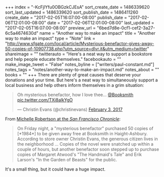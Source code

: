 +++
index = "-KcFjlYfu0OBGzkCJEsA"
sort_create_date = 1486339620
sort_last_updated = 1486339620
sort_publish_date = 1486411260
create_date = "2017-02-05T16:07:00-08:00"
publish_date = "2017-02-06T12:01:00-08:00"
date = "2017-02-06T12:01:00-08:00"
last_updated = "2017-02-05T16:07:00-08:00"
preview_url = "6bed7d8e-0cf1-cef2-3a27-6c5a4674630d"
name = "Another way to make an impact"
title = "Another way to make an impact"
type = "Note"
link = "http://www.sfgate.com/local/article/Mysterious-benefactor-gives-away-50-copies-of-10907738.php?utm_source=dlvr.it&utm_medium=twitter"
shareimage = ""
twitterauto = "Here's a neat way to support a bookstore and help people educate themselves."
facebookauto = ""
make_image_tweet = "False"
notes_byline = ["writers/paul-constant.md"]
notes_tags = "notes/another-way-to-make-an-impact.md"
notes_about = ""
books = ""
+++
There are plenty of great causes that deserve your donations and your time. But here's a neat way to simultaneously support a local business and help others inform themselves in a grim situation:

<blockquote class="twitter-tweet" data-lang="en"><p lang="en" dir="ltr">Oh mysterious benefactor, how I love thee... <a href="https://twitter.com/Booksmith">@Booksmith</a> <a href="https://t.co/TXi8alkYgO">pic.twitter.com/TXi8alkYgO</a></p>&mdash; Christin Evans (@christinevans) <a href="https://twitter.com/christinevans/status/827618857149816832">February 3, 2017</a></blockquote>

From [Michelle Robertson at the *San Francisco Chronicle*](http://www.sfgate.com/local/article/Mysterious-benefactor-gives-away-50-copies-of-10907738.php?utm_source=dlvr.it&utm_medium=twitter):

<blockquote>On Friday night, a "mysterious benefactor" purchased 50 copies of [*1984*] to be given away free at Booksmith in Haight-Ashbury. According to store owner Christin Evans, the generous citizen lives in the neighborhood ... Copies of the novel were snatched up within a couple of hours, but another benefactor soon stepped up to purchase copies of Margaret Atwood's "The Handmaid's Tale" and Erik Larson's "In the Garden of Beasts" for the public. </blockquote>

It's a small thing, but it could have a huge impact.
